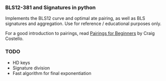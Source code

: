 ### BLS12-381 and Signatures in python

Implements the BLS12 curve and optimal ate pairing, as well
as BLS signatures and aggregation. Use for reference / educational purposes only.

For a good introduction to pairings, read [Pairings for Beginners](http://www.craigcostello.com.au/pairings/PairingsForBeginners.pdf) by Craig Costello.

### TODO
* HD keys
* Signature division
* Fast algorithm for final exponentiation
